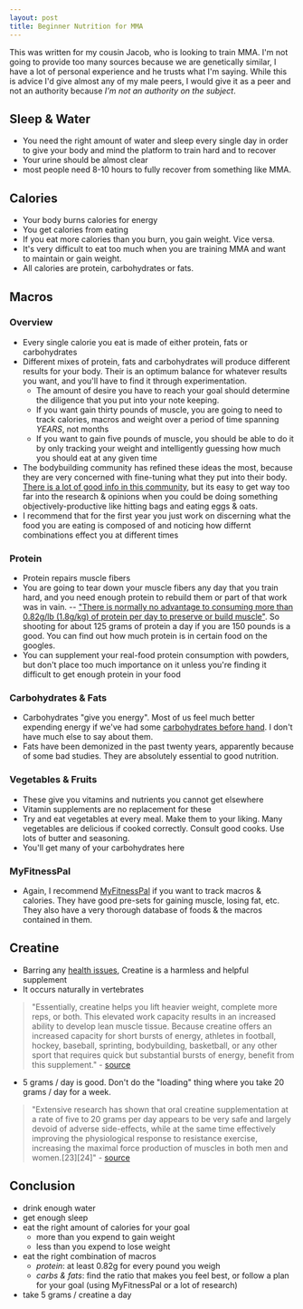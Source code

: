 ```yaml
---
layout: post
title: Beginner Nutrition for MMA
---
```

This was written for my cousin Jacob, who is looking to train MMA. I'm not going to provide too many sources because we are genetically similar, I have a lot of personal experience and he trusts what I'm saying. While this is advice I'd give almost any of my male peers, I would give it as a peer and not an authority because *I'm not an authority on the subject*.

## Sleep & Water
- You need the right amount of water and sleep every single day in order to give your body and mind the platform to train hard and to recover
- Your urine should be almost clear
- most people need 8-10 hours to fully recover from something like MMA.

## Calories
- Your body burns calories for energy
- You get calories from eating
- If you eat more calories than you burn, you gain weight. Vice versa.
- It's very difficult to eat too much when you are training MMA and want to maintain or gain weight.
- All calories are protein, carbohydrates or fats.

## Macros

### Overview
- Every single calorie you eat is made of either protein, fats or carbohydrates
- Different mixes of protein, fats and carbohydrates will produce different results for your body. Their is an optimum balance for whatever results you want, and you'll have to find it through experimentation.
    - The amount of desire you have to reach your goal should determine the diligence that you put into your note keeping.
    - If you want gain thirty pounds of muscle, you are going to need to track calories, macros and weight over a period of time spanning *YEARS*, not months
    - If you want to gain five pounds of muscle, you should be able to do it by only tracking your weight and intelligently guessing how much you should eat at any given time
- The bodybuilding community has refined these ideas the most, because they are very concerned with fine-tuning what they put into their body. [There is a lot of good info in this community]([macros](http://www.bodybuilding.com/fun/to-macro-or-not-should-you-track-your-macro-intake.html)), but its easy to get way too far into the research & opinions when you could be doing something objectively-productive like hitting bags and eating eggs & oats.
- I recommend that for the first year you just work on discerning what the food you are eating is composed of and noticing how differnt combinations effect you at different times


### Protein
- Protein repairs muscle fibers
- You are going to tear down your muscle fibers  any day that you train hard, and you need enough protein to rebuild them or part of that work was in vain. -- ["There is normally no advantage to consuming more than 0.82g/lb (1.8g/kg) of protein per day to preserve or build muscle"](http://bayesianbodybuilding.com/the-myth-of-1glb-optimal-protein-intake-for-bodybuilders/). So shooting for about 125 grams of protein a day if you are 150 pounds is a good. You can find out how much protein is in certain food on the googles.
- You can supplement your real-food protein consumption with powders, but don't place too much importance on it unless you're finding it difficult to get enough protein in your food

### Carbohydrates & Fats
- Carbohydrates "give you energy". Most of us feel much better expending energy if we've had some [carbohydrates before hand](http://en.wikipedia.org/wiki/Carbohydrate_loading). I don't have much else to say about them.
- Fats have been demonized in the past twenty years, apparently because of some bad studies. They are absolutely essential to good nutrition.

### Vegetables & Fruits
- These give you vitamins and nutrients you cannot get elsewhere
- Vitamin supplements are no replacement for these
- Try and eat vegetables at every meal. Make them to your liking. Many vegetables are delicious if cooked correctly. Consult good cooks. Use lots of butter and seasoning.
- You'll get many of your carbohydrates here


### MyFitnessPal

- Again, I recommend [MyFitnessPal](https://www.myfitnesspal.com/) if you want to track macros & calories. They have good pre-sets for gaining muscle, losing fat, etc. They also have a very thorough database of foods & the macros contained in them.

## Creatine
- Barring any [health issues](http://en.wikipedia.org/wiki/Creatine#Health_effects), Creatine is a harmless and helpful supplement
- It occurs naturally in vertebrates

> "Essentially, creatine helps you lift heavier weight, complete more reps, or both. This elevated work capacity results in an increased ability to develop lean muscle tissue. Because creatine offers an increased capacity for short bursts of energy, athletes in football, hockey, baseball, sprinting, bodybuilding, basketball, or any other sport that requires quick but substantial bursts of energy, benefit from this supplement." - [source](http://www.bodybuilding.com/fun/koch1.htm)

- 5 grams / day is good. Don't do the "loading" thing where you take 20 grams / day for a week.

> "Extensive research has shown that oral creatine supplementation at a rate of five to 20 grams per day appears to be very safe and largely devoid of adverse side-effects, while at the same time effectively improving the physiological response to resistance exercise, increasing the maximal force production of muscles in both men and women.[23][24]" - [source](http://en.wikipedia.org/wiki/Creatine)


## Conclusion
- drink enough water
- get enough sleep
- eat the right amount of calories for your goal
    + more than you expend to gain weight
    + less than you expend to lose weight
- eat the right combination of macros
    + *protein*: at least 0.82g for every pound you weigh
    + *carbs & fats*: find the ratio that makes you feel best, or follow a plan for your goal (using MyFitnessPal or a lot of research)
- take 5 grams / creatine a day

